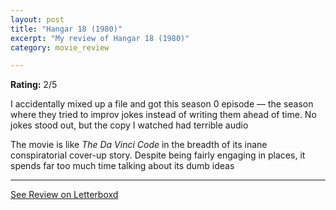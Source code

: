 ```yaml
---
layout: post
title: "Hangar 18 (1980)"
excerpt: "My review of Hangar 18 (1980)"
category: movie_review

---
```


**Rating:** 2/5

I accidentally mixed up a file and got this season 0 episode — the season where they tried to improv jokes instead of writing them ahead of time. No jokes stood out, but the copy I watched had terrible audio

The movie is like <i>The Da Vinci Code </i>in the breadth of its inane conspiratorial cover-up story. Despite being fairly engaging in places, it spends far too much time talking about its dumb ideas

<hr>

[See Review on Letterboxd](https://boxd.it/4SPRIZ)

